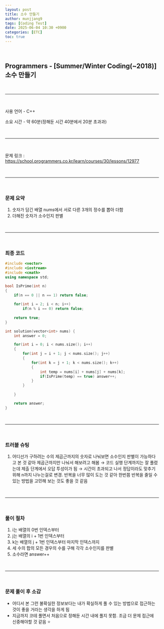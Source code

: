```yaml
---
layout: post
title: 소수 만들기
author: munjjang9
tags: [Coding Test]
date: 2025-06-04 10:30 +0900
categories: [ETC]
toc: true
---
```


<br>

## Programmers - [Summer/Winter Coding(~2018)] 소수 만들기

<br>

---

<br>

사용 언어 - C++

소요 시간 - 약 60분(정해둔 시간 40분에서 20분 초과과)

<br>

---

<br>

문제 링크 : https://school.programmers.co.kr/learn/courses/30/lessons/12977

<br>

---

<br>

### 문제 요약

1. 숫자가 담긴 배열 nums에서 서로 다른 3개의 정수를 뽑아 더함
2. 더해진 숫자가 소수인지 판별

<br>

---

<br>

### 최종 코드

```cpp
#include <vector>
#include <iostream>
#include <cmath>
using namespace std;

bool IsPrime(int n)
{
    if(n == 0 || n == 1) return false;
    
    for(int i = 2; i < n; i++)
        if(n % i == 0) return false;
    
    return true;
}

int solution(vector<int> nums) {
    int answer = 0;

    for(int i = 0; i < nums.size(); i++)
    {
        for(int j = i + 1; j < nums.size(); j++)
        {
            for(int k = j + 1; k < nums.size(); k++)
            {
                int temp = nums[i] + nums[j] + nums[k];
                if(IsPrime(temp) == true) answer++;
            }
        }
        
    }

    return answer;
}
```

<br>

---

<br>

### 트러블 슈팅
1. 어디선가 구하려는 수의 제곱근까지의 숫자로 나눠보면 소수인지 판별이 가능하다고 본 것 같아 제곱근까지만 나눠서 해보려고 해봄 → 코드 실행 단계까지는 잘 풀렸는데 제출 단계에서 오답 투성이가 됨 → 시간이 초과되고 나서 정답이라도 맞추기 위해 n까지 나누는걸로 변경. 반복을 너무 많이 도는 것 같아 한번쯤 반복을 줄일 수 있는 방법을 고민해 보는 것도 좋을 것 같음

<br>

---

<br>

### 풀이 절차
1. i는 배열의 0번 인덱스부터
2. j는 배열의 i + 1번 인덱스부터
3. k는 배열의 j + 1번 인덱스부터 마지막 인덱스까지
4. 세 수의 합의 모든 경우의 수를 구해 각각 소수인지를 판별
5. 소수라면 answer++

<br>

---

<br>

### 문제 풀이 후 소감
- 어디서 본 그런 불확실한 정보보다는 내가 확실하게 풀 수 있는 방법으로 접근하는 것이 좋을 거라는 생각을 하게 됨
- 지금까지 코테 풀면서 처음으로 정해둔 시간 내에 풀지 못함. 조금 더 문제 접근에 신중해야할 것 같음 ⭐